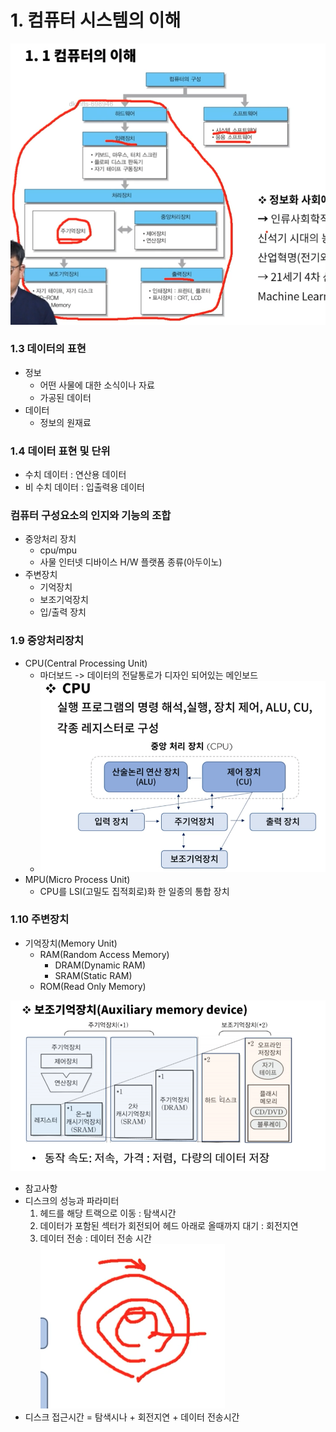# 1. 컴퓨터 시스템의 이해


![](2021-12-17-22-34-26.png)


### 1.3 데이터의 표현
* 정보
  * 어떤 사물에 대한 소식이나 자료
  * 가공된 데이터
* 데이터
  * 정보의 원재료


### 1.4 데이터 표현 및 단위
* 수치 데이터 : 연산용 데이터
* 비 수치 데이터 : 입출력용 데이터

### 컴퓨터 구성요소의 인지와 기능의 조합
* 중앙처리 장치
  * cpu/mpu
  * 사물 인터넷 디바이스 H/W 플랫폼 종류(아두이노)
* 주변장치
  * 기억장치
  * 보조기억장치
  * 입/출력 장치


### 1.9 중앙처리장치
  * CPU(Central Processing Unit)
    * 마더보드 -> 데이터의 전달통로가 디자인 되어있는 메인보드
    * ![](2021-12-17-22-53-11.png)
  * MPU(Micro Process Unit)
    * CPU를 LSI(고밀도 집적회로)화 한 일종의 통합 장치

### 1.10 주변장치
  * 기억장치(Memory Unit)
    * RAM(Random Access Memory)
      * DRAM(Dynamic RAM)
      * SRAM(Static RAM)
    * ROM(Read Only Memory)

![](2021-12-17-22-58-23.png)

* 참고사항
* 디스크의 성능과 파라미터
  1. 헤드를 해당 트랙으로 이동 : 탐색시간
  2. 데이터가 포함된 섹터가 회전되어 헤드 아래로 올때까지 대기 : 회전지연
  3. 데이터 전송 : 데이터 전송 시간
  ![](2021-12-17-23-02-14.png)
* 디스크 접근시간 = 탐색시나 + 회전지연 + 데이터 전송시간


